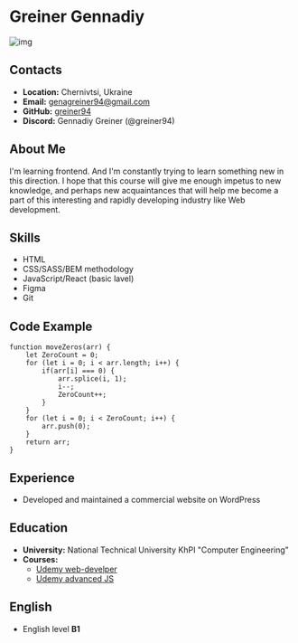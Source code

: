 # Greiner Gennadiy
![img](https://lh3.googleusercontent.com/drive-viewer/AJc5JmSKIh5nwQas9GL8gigi06lo99mCQDl25oFxLwv4FRWqx4smkpLPXkIfxuXiq85akbdxFmZe9M4=w3200-h1698)
## Contacts

-  **Location:**  Chernivtsi, Ukraine
-  **Email:**  genagreiner94@gmail.com
-  **GitHub:**  [greiner94](https://github.com/greiner94)
-  **Discord:** Gennadiy Greiner (@greiner94)

## About Me

I'm learning frontend. And I'm constantly trying to learn something new in this direction. I hope that this course will give me enough impetus to new knowledge, and perhaps new acquaintances that will help me become a part of this interesting and rapidly developing industry like Web development.

## Skills

- HTML
- CSS/SASS/BEM methodology
- JavaScript/React (basic lavel)
- Figma
- Git

## Code Example

```
function moveZeros(arr) {
    let ZeroCount = 0;
    for (let i = 0; i < arr.length; i++) {
        if(arr[i] === 0) {
            arr.splice(i, 1);
            i--;
            ZeroCount++;
        }
    }
    for (let i = 0; i < ZeroCount; i++) {
        arr.push(0);
    }
    return arr;
}
```

## Experience

- Developed and maintained a commercial website on WordPress

## Education

- **University:**  National Technical University KhPI "Computer Engineering"
- **Courses:**
    - [Udemy web-develper](https://www.udemy.com/certificate/UC-0f87f7ad-dab0-4e89-a3c4-01385ea1f0fc/?utm_source=sendgrid.com&utm_medium=email&utm_campaign=email)
    - [Udemy advanced JS](https://www.udemy.com/certificate/UC-84ef7fb1-2a83-4b66-9250-f399d59f3b4c/?utm_source=sendgrid.com&utm_medium=email&utm_campaign=email)

## English

- English level **B1**